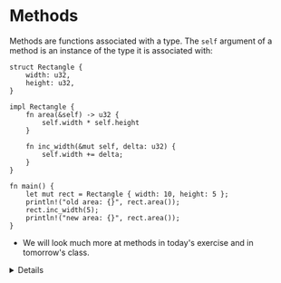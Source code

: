 # Methods

Methods are functions associated with a type. The `self` argument of a method is
an instance of the type it is associated with:

```rust,editable
struct Rectangle {
    width: u32,
    height: u32,
}

impl Rectangle {
    fn area(&self) -> u32 {
        self.width * self.height
    }

    fn inc_width(&mut self, delta: u32) {
        self.width += delta;
    }
}

fn main() {
    let mut rect = Rectangle { width: 10, height: 5 };
    println!("old area: {}", rect.area());
    rect.inc_width(5);
    println!("new area: {}", rect.area());
}
```

* We will look much more at methods in today's exercise and in tomorrow's class.

<details>

- Add a `Rectangle::new` constructor and call this from `main`:

    ```rust,editable,compile_fail
    fn new(width: u32, height: u32) -> Rectangle {
        Rectangle { width, height }
    }
    ```

- Add a `Rectangle::new_square(width: u32)` constructor to illustrate that
  constructors can take arbitrary parameters.

</details>
